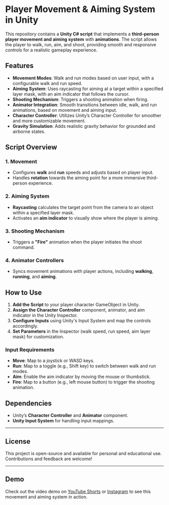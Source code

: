 # Player Movement & Aiming System in Unity

This repository contains a **Unity C# script** that implements a **third-person player movement and aiming system** with **animations**. The script allows the player to walk, run, aim, and shoot, providing smooth and responsive controls for a realistic gameplay experience.

## Features

- **Movement Modes**: Walk and run modes based on user input, with a configurable walk and run speed.
- **Aiming System**: Uses raycasting for aiming at a target within a specified layer mask, with an aim indicator that follows the cursor.
- **Shooting Mechanism**: Triggers a shooting animation when firing.
- **Animator Integration**: Smooth transitions between idle, walk, and run animations, based on movement and aiming input.
- **Character Controller**: Utilizes Unity’s Character Controller for smoother and more customizable movement.
- **Gravity Simulation**: Adds realistic gravity behavior for grounded and airborne states.

## Script Overview

### 1. Movement
   - Configures **walk** and **run** speeds and adjusts based on player input.
   - Handles **rotation** towards the aiming point for a more immersive third-person experience.

### 2. Aiming System
   - **Raycasting** calculates the target point from the camera to an object within a specified layer mask.
   - Activates an **aim indicator** to visually show where the player is aiming.

### 3. Shooting Mechanism
   - Triggers a **"Fire"** animation when the player initiates the shoot command.

### 4. Animator Controllers
   - Syncs movement animations with player actions, including **walking**, **running**, and **aiming**.

## How to Use

1. **Add the Script** to your player character GameObject in Unity.
2. **Assign the Character Controller** component, animator, and aim indicator in the Unity Inspector.
3. **Configure Inputs** using Unity's Input System and map the controls accordingly.
4. **Set Parameters** in the Inspector (walk speed, run speed, aim layer mask) for customization.

### Input Requirements

- **Move**: Map to a joystick or WASD keys.
- **Run**: Map to a toggle (e.g., Shift key) to switch between walk and run modes.
- **Aim**: Enable the aim indicator by moving the mouse or thumbstick.
- **Fire**: Map to a button (e.g., left mouse button) to trigger the shooting animation.

## Dependencies

- Unity’s **Character Controller** and **Animator** component.
- **Unity Input System** for handling input mappings.

---

## License

This project is open-source and available for personal and educational use. Contributions and feedback are welcome!

---

## Demo

Check out the video demo on [YouTube Shorts](https://www.youtube.com/shorts/TyoAd8QJd30) or [Instagram](https://www.instagram.com/p/DBowjrNuTpA/?hl=en) to see this movement and aiming system in action.
